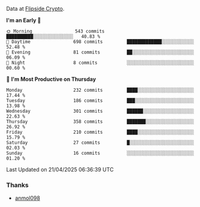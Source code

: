 Data at [Flipside Crypto](https://flipsidecrypto.xyz/home/).

**I'm an Early 🐤** 

```text
🌞 Morning                543 commits         ██████████░░░░░░░░░░░░░░░   40.83 % 
🌆 Daytime                698 commits         █████████████░░░░░░░░░░░░   52.48 % 
🌃 Evening                81 commits          ██░░░░░░░░░░░░░░░░░░░░░░░   06.09 % 
🌙 Night                  8 commits           ░░░░░░░░░░░░░░░░░░░░░░░░░   00.60 % 
```
📅 **I'm Most Productive on Thursday** 

```text
Monday                   232 commits         ████░░░░░░░░░░░░░░░░░░░░░   17.44 % 
Tuesday                  186 commits         ███░░░░░░░░░░░░░░░░░░░░░░   13.98 % 
Wednesday                301 commits         ██████░░░░░░░░░░░░░░░░░░░   22.63 % 
Thursday                 358 commits         ███████░░░░░░░░░░░░░░░░░░   26.92 % 
Friday                   210 commits         ████░░░░░░░░░░░░░░░░░░░░░   15.79 % 
Saturday                 27 commits          █░░░░░░░░░░░░░░░░░░░░░░░░   02.03 % 
Sunday                   16 commits          ░░░░░░░░░░░░░░░░░░░░░░░░░   01.20 % 
```
 Last Updated on 21/04/2025 06:36:39 UTC
<!--END_SECTION:waka-->

### Thanks
 - [anmol098](https://github.com/anmol098/waka-readme-stats/)
  
